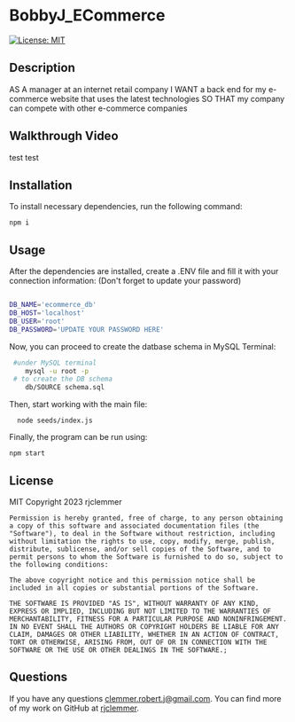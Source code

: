 # BobbyJ_ECommerce

  [![License: MIT](https://img.shields.io/badge/License-MIT-yellow.svg)](https://opensource.org/licenses/MIT)

  ## Description
  AS A manager at an internet retail company
  I WANT a back end for my e-commerce website that uses the latest technologies
  SO THAT my company can compete with other e-commerce companies
  
  ## Walkthrough Video

  test test

  ## Installation
  To install necessary dependencies, run the following command:

  ` npm i `

  ## Usage
After the dependencies are installed, create a .ENV file and fill it with your connection information: (Don't forget to update your password)

```bash

DB_NAME='ecommerce_db'
DB_HOST='localhost'
DB_USER='root'
DB_PASSWORD='UPDATE YOUR PASSWORD HERE'

```
Now, you can proceed to create the datbase schema in MySQL Terminal:

```bash
 #under MySQL terminal
    mysql -u root -p
 # to create the DB schema
    db/SOURCE schema.sql
```

Then, start working with the main file:

```
  node seeds/index.js
```
Finally, the program can be run using:

``
  npm start
``

## License
  MIT
  Copyright 2023 rjclemmer

    Permission is hereby granted, free of charge, to any person obtaining a copy of this software and associated documentation files (the "Software"), to deal in the Software without restriction, including without limitation the rights to use, copy, modify, merge, publish, distribute, sublicense, and/or sell copies of the Software, and to permit persons to whom the Software is furnished to do so, subject to the following conditions:
    
    The above copyright notice and this permission notice shall be included in all copies or substantial portions of the Software.
    
    THE SOFTWARE IS PROVIDED "AS IS", WITHOUT WARRANTY OF ANY KIND, EXPRESS OR IMPLIED, INCLUDING BUT NOT LIMITED TO THE WARRANTIES OF MERCHANTABILITY, FITNESS FOR A PARTICULAR PURPOSE AND NONINFRINGEMENT. IN NO EVENT SHALL THE AUTHORS OR COPYRIGHT HOLDERS BE LIABLE FOR ANY CLAIM, DAMAGES OR OTHER LIABILITY, WHETHER IN AN ACTION OF CONTRACT, TORT OR OTHERWISE, ARISING FROM, OUT OF OR IN CONNECTION WITH THE SOFTWARE OR THE USE OR OTHER DEALINGS IN THE SOFTWARE.;

  

  ## Questions
  If you have any questions clemmer.robert.j@gmail.com. You can find more of my work on GitHub at [rjclemmer](https://github.com/rjclemmer).

